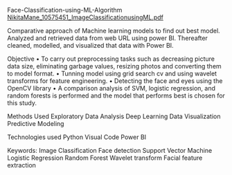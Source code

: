 Face-Classification-using-ML-Algorithm
[NikitaMane_10575451_ImageClassificationusingML.pdf](https://github.com/nikitamane77/Face-Classification-using-ML-Algorithm/files/8770710/NikitaMane_10575451_ImageClassificationusingML.pdf)


Comparative approach of Machine learning models to find out best model. Analyzed and retrieved data from web URL using power BI. Thereafter cleaned, modelled, and visualized that data with Power BI.

Objective
• To carry out preprocessing tasks such as decreasing picture data size, eliminating garbage values, resizing photos and converting them to model format.
• Tunning model using grid search cv and using wavelet transforms for feature engineering.
• Detecting the face and eyes using the OpenCV library
• A comparison analysis of SVM, logistic regression, and random forests is performed and the model that performs best is chosen for this study.

Methods Used
Exploratory Data Analysis
Deep Learning
Data Visualization
Predictive Modeling

Technologies used
Python 
Visual Code
Power BI

Keywords: 
Image Classification 
Face detection
Support Vector Machine
Logistic Regression
Random Forest
Wavelet transform
Facial feature extraction


